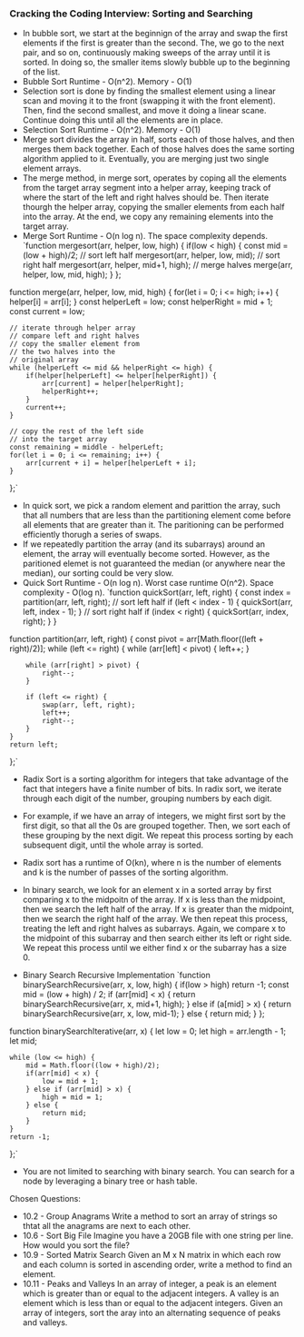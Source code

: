 ### Cracking the Coding Interview: Sorting and Searching
* In bubble sort, we start at the beginnign of the array and swap the first elements if the first is greater than the second. The, we go to the next pair, and so on, continuously making sweeps of the array until it is sorted. In doing so, the smaller items slowly bubble up to the beginning of the list.
* Bubble Sort Runtime - O(n^2). Memory - O(1)
* Selection sort is done by finding the smallest element using a linear scan and moving it to the front (swapping it with the front element). Then, find the second smallest, and move it doing a linear scane. Continue doing this until all the elements are in place.
* Selection Sort Runtime - O(n^2). Memory - O(1)
* Merge sort divides the array in half, sorts each of those halves, and then merges them back together. Each of those halves does the same sorting algorithm applied to it. Eventually, you are merging just two single element arrays. 
* The merge method, in merge sort, operates by coping all the elements from the target array segment into a helper array, keeping track of where the start of the left and right halves should be. Then iterate thourgh the helper array, copying the smaller elements from each half into the array. At the end, we copy any remaining elements into the target array.
* Merge Sort Runtime - O(n log n). The space complexity depends.
`function mergesort(arr, helper, low, high) {
    if(low < high) {
        const mid = (low + high)/2;
        // sort left half
        mergesort(arr, helper, low,  mid); 
        // sort right half
        mergesort(arr, helper, mid+1, high);
        // merge halves
        merge(arr, helper, low, mid, high);
    }
};

function merge(arr, helper, low, mid, high) {
    for(let i = 0; i <= high; i++) {
        helper[i] = arr[i];
    }
    const helperLeft = low;
    const helperRight = mid + 1;
    const current = low;

    // iterate through helper array
    // compare left and right halves
    // copy the smaller element from
    // the two halves into the
    // original array
    while (helperLeft <= mid && helperRight <= high) {
        if(helper[helperLeft] <= helper[helperRight]) {
            arr[current] = helper[helperRight];
            helperRight++;
        }
        current++;
    }

    // copy the rest of the left side
    // into the target array
    const remaining = middle - helperLeft;
    for(let i = 0; i <= remaining; i++) {
        arr[current + i] = helper[helperLeft + i];
    }
};`
  
* In quick sort, we pick a random element and parittion the array, such that all numbers that are less than the partitioning element come before all elements that are greater than it. The paritioning can be performed efficiently thorugh a series of swaps.
* If we repeatedly partition the array (and its subarrays) around an element, the array will eventually become sorted. However, as the paritioned elemet is not guaranteed the median (or anywhere near the median), our sorting could be very slow.
* Quick Sort Runtime - O(n log n). Worst case runtime O(n^2). Space complexity - O(log n).
`function quickSort(arr, left, right) {
    const index = partition(arr, left, right);
    // sort left half
    if (left < index - 1) {
        quickSort(arr, left, index - 1);
    }
    // sort right half
    if (index < right) {
        quickSort(arr, index, right);
    }
}

function partition(arr, left, right) {
    const pivot = arr[Math.floor((left + right)/2)];
    while (left <= right) {
        while (arr[left] < pivot) {
            left++;
        }

        while (arr[right] > pivot) {
            right--;
        }

        if (left <= right) {
            swap(arr, left, right);
            left++;
            right--;
        }
    }
    return left;
};`
  
* Radix Sort is a sorting algorithm for integers that take advantage of the fact that integers have a finite number of bits. In radix sort, we iterate through each digit of the number, grouping numbers by each digit.
* For example, if we have an array of integers, we might first sort by the first digit, so that all the 0s are grouped together. Then, we sort each of these grouping by the next digit. We repeat this process sorting by each subsequent digit, until the whole array is sorted.
* Radix sort has a runtime of O(kn), where n is the number of elements and k is the number of passes of the sorting algorithm.
  
* In binary search, we look for an element x in a sorted array by first comparing x to the midpoitn of the array. If x is less than the midpoint, then we search the left half of the array. If x is greater than the midpoint, then we search the right half of the array. We then repeat this process, treating the left and right halves as subarrays. Again, we compare x to the midpoint of this subarray and then search either its left or right side. We repeat this process until we either find x or the subarray has a size 0.
* Binary Search Recursive Implementation
`function binarySearchRecursive(arr, x, low, high) {
    if(low > high) return -1;
    const mid = (low + high) / 2;
    if (arr[mid] < x) {
        return binarySearchRecursive(arr, x, mid+1, high);
    } else if (a[mid] > x) {
        return binarySearchRecursive(arr, x, low, mid-1);
    } else {
        return mid;
    }
};

function binarySearchIterative(arr, x) {
    let low = 0;
    let high = arr.length - 1;
    let mid;

    while (low <= high) {
        mid = Math.floor((low + high)/2);
        if(arr[mid] < x) {
            low = mid + 1;
        } else if (arr[mid] > x) {
            high = mid = 1;
        } else {
            return mid;
        }
    }
    return -1;
};` 
* You are not limited to searching with binary search. You can search for a node by leveraging a binary tree or hash table.
  
Chosen Questions:
* 10.2 - Group Anagrams
Write a method to sort an array of strings so thtat all the anagrams are next to each other.
* 10.6 - Sort Big File
Imagine you have a 20GB file with one string per line. How would you sort the file?
* 10.9 - Sorted Matrix Search 
Given an M x N matrix in which each row and each column is sorted in ascending order, write a method to find an element.
* 10.11 - Peaks and Valleys
In an array of integer, a peak is an element which is greater than or equal to the adjacent integers. A valley is an element which is less than or equal to the adjacent integers.
Given an array of integers, sort the aray into an alternating sequence of peaks and valleys.